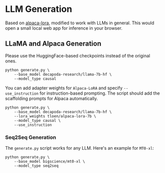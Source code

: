 # LLM Generation
Based on [alpaca-lora](https://github.com/tloen/alpaca-lora), modified to work with LLMs in general. This would open a small local web app for inference in your browser.

## LLaMA and Alpaca Generation
Please use the HuggingFace-based checkpoints instead of the original ones.

```
python generate.py \
    --base_model decapoda-research/llama-7b-hf \
    --model_type causal
```

You can add adapter weights for `Alpaca-LoRA` and specify `--use_instruction` for instruction-based prompting. The script should add the scaffolding prompts for Alpaca automatically.

```
python generate.py \
    --base_model decapoda-research/llama-7b-hf \
    --lora_weights tloen/alpaca-lora-7b \
    --model_type causal \
    --use_instruction 
```

### Seq2Seq Generation
The `generate.py` script works for any LLM. Here's an example for `MT0-xl`:

```
python generate.py \
    --base_model bigscience/mt0-xl \
    --model_type seq2seq
```
